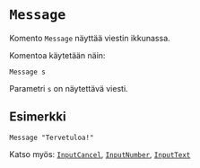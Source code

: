 `Message`
==========

Komento `Message` näyttää viestin ikkunassa.

Komentoa käytetään näin:

    Message s
    
Parametri `s` on näytettävä viesti.

Esimerkki
----------

    Message "Tervetuloa!"
    
Katso myös: [`InputCancel`](manual:inputnumber), [`InputNumber`](manual:inputnumber), [`InputText`](manual:inputtext)